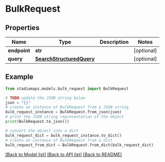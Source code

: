 # BulkRequest


## Properties

Name | Type | Description | Notes
------------ | ------------- | ------------- | -------------
**endpoint** | **str** |  | [optional] 
**query** | [**SearchStructuredQuery**](SearchStructuredQuery.md) |  | [optional] 

## Example

```python
from stadiamaps.models.bulk_request import BulkRequest

# TODO update the JSON string below
json = "{}"
# create an instance of BulkRequest from a JSON string
bulk_request_instance = BulkRequest.from_json(json)
# print the JSON string representation of the object
print(BulkRequest.to_json())

# convert the object into a dict
bulk_request_dict = bulk_request_instance.to_dict()
# create an instance of BulkRequest from a dict
bulk_request_from_dict = BulkRequest.from_dict(bulk_request_dict)
```
[[Back to Model list]](../README.md#documentation-for-models) [[Back to API list]](../README.md#documentation-for-api-endpoints) [[Back to README]](../README.md)


